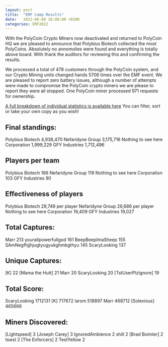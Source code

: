 ```yaml
---
layout: post
title:  "EMF Camp Results"
date:   2022-06-08 16:00:00 +0100
categories: EMF2022
---
```


With the PolyCoin Crypto Miners now deactivated and returned to PolyCoin HQ we are pleased to announce that Polybius Biotech collected the most PolyCoins.  Absolutely no annomolies were found and everything is totally above board.  With thank the auditors for reviewing this and confirming the results.

We processed a total of 478 customers through the PolyCoin system, and our Crypto Mining units changed hands 5706 times over the EMF event.  We are pleased to report zero battery issues, although a number of attempts were made to compromise the PolyCoin crypto miners we are please to report they were all stopped.  One PolyCoin miner processed 971 requests for ownership.

[A full breakdown of individual statistics is available here](https://docs.google.com/spreadsheets/d/1Eva2y4TT4FvGVEOeRTrxoAnVeCtA0fm9EQD9WucuQGM/edit?usp=sharing) You can filter, sort or take your own copy as you wish!

## Final standings:
Polybius Biotech 4,938,470
Nefaridyne Group 3,175,716
Nothing to see here Corporation 1,999,229
GFY Industries 1,712,496

## Players per team
Polybius Biotech 166
Nefaridyne Group 119
Nothing to see here Corporation 103
GFY Industries 90

## Effectiveness of players
Polybius Biotech 29,749 per player
Nefaridyne Group 26,686 per player
Nothing to see here Corporation 19,409
GFY Industries 19,027

## Total Captures:
Marr 213
yourallpowerfullgod 161
BeepBeepImaSheep 155
SAmNegfhjjhjugtyugyukghmbgthyu 145
ScaryLooking 137

## Unique Captures:
[K] 22
[Mama the Hutt] 21
Marr 20
ScaryLooking 20
[TstUserPlzIgnore] 19

## Total Score:
ScaryLooking 1712131
[K] 717672
larsm 518897
Marr 468712
[Solexious] 465666

## Miners Discovered:
[Lightspeed] 3
[Joseph Carey] 3
IgnoredAmbience 2
shill 2
[Brad Boimler] 2
tswsl 2
[The Enforcers] 2
TestYellow 2

